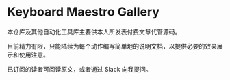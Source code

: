 # Keyboard Maestro Gallery

本仓库及其他自动化工具库主要供本人所发表付费文章代管源码。

目前精力有限，只能陆续为每个动作编写简单地的说明文档，以提供必要的效果展示和使用注意。

已订阅的读者可阅读原文，或者通过 Slack 向我提问。